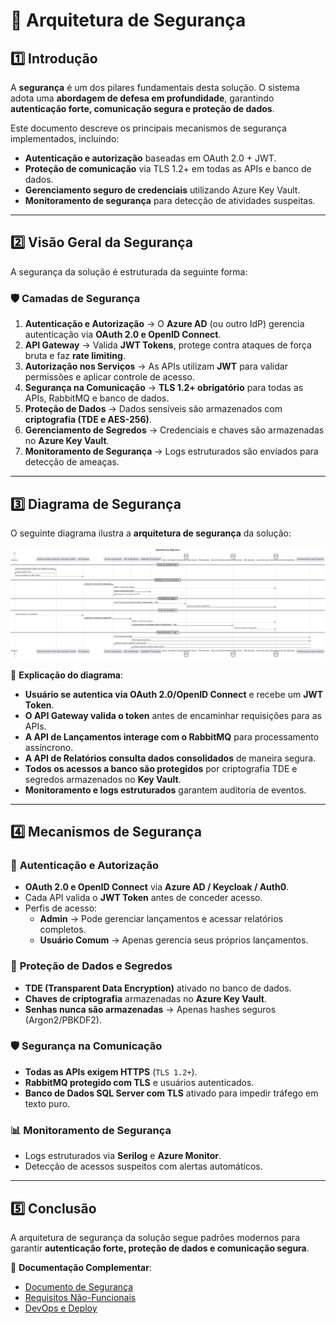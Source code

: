 
# 🔐 Arquitetura de Segurança

## 1️⃣ Introdução
A **segurança** é um dos pilares fundamentais desta solução. O sistema adota uma **abordagem de defesa em profundidade**, garantindo **autenticação forte, comunicação segura e proteção de dados**.

Este documento descreve os principais mecanismos de segurança implementados, incluindo:
- **Autenticação e autorização** baseadas em OAuth 2.0 + JWT.
- **Proteção de comunicação** via TLS 1.2+ em todas as APIs e banco de dados.
- **Gerenciamento seguro de credenciais** utilizando Azure Key Vault.
- **Monitoramento de segurança** para detecção de atividades suspeitas.

---

## 2️⃣ Visão Geral da Segurança

A segurança da solução é estruturada da seguinte forma:

### 🛡 **Camadas de Segurança**
1. **Autenticação e Autorização** → O **Azure AD** (ou outro IdP) gerencia autenticação via **OAuth 2.0 e OpenID Connect**.
2. **API Gateway** → Valida **JWT Tokens**, protege contra ataques de força bruta e faz **rate limiting**.
3. **Autorização nos Serviços** → As APIs utilizam **JWT** para validar permissões e aplicar controle de acesso.
4. **Segurança na Comunicação** → **TLS 1.2+ obrigatório** para todas as APIs, RabbitMQ e banco de dados.
5. **Proteção de Dados** → Dados sensíveis são armazenados com **criptografia (TDE e AES-256)**.
6. **Gerenciamento de Segredos** → Credenciais e chaves são armazenadas no **Azure Key Vault**.
7. **Monitoramento de Segurança** → Logs estruturados são enviados para detecção de ameaças.

---

## 3️⃣ Diagrama de Segurança

O seguinte diagrama ilustra a **arquitetura de segurança** da solução:

![Diagrama de Segurança](../images/diagrama-de-seguranca.png)

🔹 **Explicação do diagrama**:
- **Usuário se autentica via OAuth 2.0/OpenID Connect** e recebe um **JWT Token**.
- **O API Gateway valida o token** antes de encaminhar requisições para as APIs.
- **A API de Lançamentos interage com o RabbitMQ** para processamento assíncrono.
- **A API de Relatórios consulta dados consolidados** de maneira segura.
- **Todos os acessos a banco são protegidos** por criptografia TDE e segredos armazenados no **Key Vault**.
- **Monitoramento e logs estruturados** garantem auditoria de eventos.

---

## 4️⃣ Mecanismos de Segurança

### 🔑 **Autenticação e Autorização**
- **OAuth 2.0 e OpenID Connect** via **Azure AD / Keycloak / Auth0**.
- Cada API valida o **JWT Token** antes de conceder acesso.
- Perfis de acesso:
  - **Admin** → Pode gerenciar lançamentos e acessar relatórios completos.
  - **Usuário Comum** → Apenas gerencia seus próprios lançamentos.

### 🔐 **Proteção de Dados e Segredos**
- **TDE (Transparent Data Encryption)** ativado no banco de dados.
- **Chaves de criptografia** armazenadas no **Azure Key Vault**.
- **Senhas nunca são armazenadas** → Apenas hashes seguros (Argon2/PBKDF2).

### 🛡 **Segurança na Comunicação**
- **Todas as APIs exigem HTTPS** (`TLS 1.2+`).
- **RabbitMQ protegido com TLS** e usuários autenticados.
- **Banco de Dados SQL Server com TLS** ativado para impedir tráfego em texto puro.

### 📊 **Monitoramento de Segurança**
- Logs estruturados via **Serilog** e **Azure Monitor**.
- Detecção de acessos suspeitos com alertas automáticos.

---

## 5️⃣ Conclusão
A arquitetura de segurança da solução segue padrões modernos para garantir **autenticação forte, proteção de dados e comunicação segura**.

📄 **Documentação Complementar**:
- [Documento de Segurança](../requisitos/DocumentoDeSeguranca.md)  
- [Requisitos Não-Funcionais](../requisitos/RequisitosNaoFuncionais.md)  
- [DevOps e Deploy](../requisitos/DevOpsEDeploy.md)  
